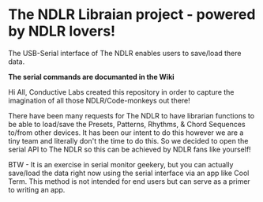# The NDLR Libraian project - powered by NDLR lovers!
The USB-Serial interface of The NDLR enables users to save/load there data.

**The serial commands are documanted in the Wiki**
 
Hi All,
Conductive Labs created this repository in order to capture the imagination of all those NDLR/Code-monkeys out there!

There have been many requests for The NDLR to have librarian functions to be able to load/save the Presets, Patterns, Rhythms, & Chord Sequences to/from other devices. It has been our intent to do this however we are a tiny team and literally don't the time to do this.  So we decided to open the serial API to The NDLR so this can be achieved by NDLR fans like yourself!

BTW - It is an exercise in serial monitor geekery, but you can actually save/load the data right now using the serial interface via an app like Cool Term.  This method is not intended for end users but can serve as a primer to writing an app.
